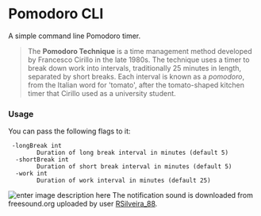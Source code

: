# Pomodoro CLI
A simple command line Pomodoro timer. 

> The **Pomodoro Technique** is a time management method developed by Francesco Cirillo in the late 1980s. The technique uses a timer to break down work into intervals, traditionally 25 minutes in length, separated by short breaks. Each interval is known as a _pomodoro_, from the Italian word for 'tomato', after the tomato-shaped kitchen timer that Cirillo used as a university student. 

### Usage

  You can pass the following flags to it:

     -longBreak int
        	Duration of long break interval in minutes (default 5)
      -shortBreak int
        	Duration of short break interval in minutes (default 5)
      -work int
        	Duration of work interval in minutes (default 25)

![enter image description here](https://user-images.githubusercontent.com/22816171/84430319-257fa800-ac47-11ea-8c3c-cf808595b2f6.png)
The notification sound is downloaded from freesound.org uploaded by user [RSilveira_88](https://freesound.org/people/RSilveira_88/sounds/216306/). 